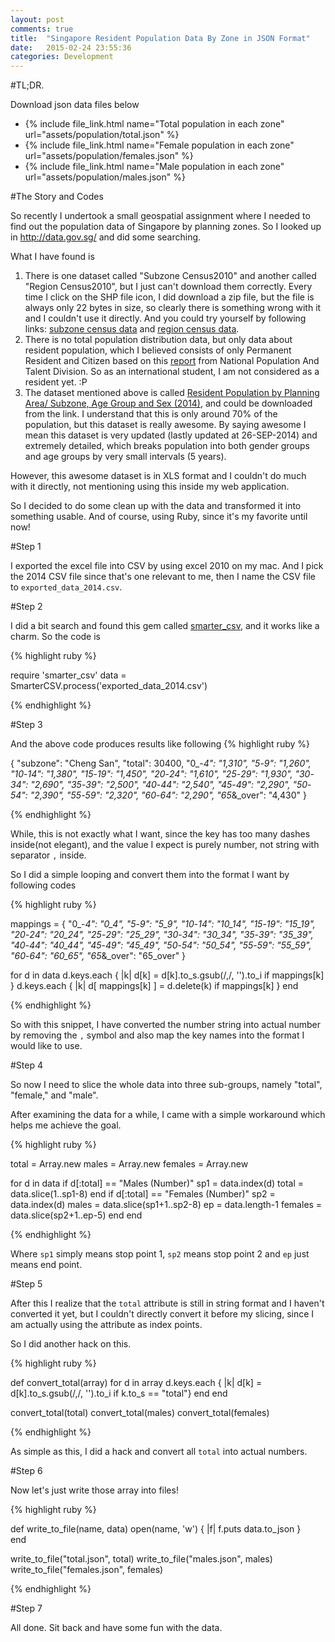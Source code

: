 ```yaml
---
layout: post
comments: true
title:  "Singapore Resident Population Data By Zone in JSON Format"
date:   2015-02-24 23:55:36
categories: Development
---
```


#TL;DR. 

Download json data files below 

* {% include file_link.html name="Total population in each zone" url="assets/population/total.json" %}
* {% include file_link.html name="Female population in each zone" url="assets/population/females.json" %}
* {% include file_link.html name="Male population in each zone" url="assets/population/males.json" %}

#The Story and Codes

So recently I undertook a small geospatial assignment where I needed to find out the population data of Singapore by planning zones. So I looked up in <http://data.gov.sg/> and did some searching.

What I have found is

1. There is one dataset called "Subzone Census2010" and another called "Region Census2010", but I just can't download them correctly. Every time I click on the SHP file icon, I did download a zip file, but the file is always only 22 bytes in size, so clearly there is something wrong with it and I couldn't use it directly. And you could try yourself by following links: [subzone census data](http://data.gov.sg/Metadata/OneMapMetadata.aspx?id=Subzone_Census2010&mid=163191&t=SPATIAL) and [region census data](http://data.gov.sg/Metadata/SGMatadata.aspx?id=0114350000000014649K&mid=162644&t=TEXTUAL).
2. There is no total population distribution data, but only data about resident population, which I believed consists of only Permanent Resident and Citizen based on this [report](http://www.nptd.gov.sg/portals/0/homepage/highlights/population-in-brief-2014.pdf) from National Population And Talent Division. So as an international student, I am not considered as a resident yet. :P
3. The dataset mentioned above is called [Resident Population by Planning Area/ Subzone, Age Group and Sex (2014)](http://data.gov.sg/Metadata/SGMatadata.aspx?id=0114350000000014649K&mid=162644&t=TEXTUAL), and could be downloaded from the link. I understand that this is only around 70% of the population, but this dataset is really awesome. By saying awesome I mean this dataset is very updated (lastly updated at 26-SEP-2014) and extremely detailed, which breaks population into both gender groups and age groups by very small intervals (5 years).

However, this awesome dataset is in XLS format and I couldn't do much with it directly, not mentioning using this inside my web application.

So I decided to do some clean up with the data and transformed it into something usable. And of course, using Ruby, since it's my favorite until now!

#Step 1

I exported the excel file into CSV by using excel 2010 on my mac. And I pick the 2014 CSV file since that's one relevant to me, then I name the CSV file to `exported_data_2014.csv`.

#Step 2

I did a bit search and found this gem called [smarter_csv](https://github.com/tilo/smarter_csv), and it works like a charm. So the code is 

{% highlight ruby %}
	
require 'smarter_csv'
data = SmarterCSV.process('exported_data_2014.csv')

{% endhighlight %}

#Step 3

And the above code produces results like following
{% highlight ruby %}
	
{
  "subzone": "Cheng San",
  "total": 30400,
  "0_-_4": "1,310",
  "5_-_9": "1,260",
  "10_-_14": "1,380",
  "15_-_19": "1,450",
  "20_-_24": "1,610",
  "25_-_29": "1,930",
  "30_-_34": "2,690",
  "35_-_39": "2,500",
  "40_-_44": "2,540",
  "45_-_49": "2,290",
  "50_-_54": "2,390",
  "55_-_59": "2,320",
  "60_-_64": "2,290",
  "65_&_over": "4,430"
}

{% endhighlight %}

While, this is not exactly what I want, since the key has too many dashes inside(not elegant), and the value I expect is purely number, not string with separator `,` inside.

So I did a simple looping and convert them into the format I want by following codes

{% highlight ruby %}

mappings = {
  "0_-_4": "0_4",
  "5_-_9": "5_9",
  "10_-_14": "10_14",
  "15_-_19": "15_19",
  "20_-_24": "20_24",
  "25_-_29": "25_29",
  "30_-_34": "30_34",
  "35_-_39": "35_39",
  "40_-_44": "40_44",
  "45_-_49": "45_49",
  "50_-_54": "50_54",
  "55_-_59": "55_59",
  "60_-_64": "60_65",
  "65_&_over": "65_over"
}

for d in data
  d.keys.each { |k| d[k] = d[k].to_s.gsub(/,/, '').to_i if mappings[k] }
  d.keys.each { |k| d[ mappings[k] ] = d.delete(k) if mappings[k] }
end

{% endhighlight %}

So with this snippet, I have converted the number string into actual number by removing the `,` symbol and also map the key names into the format I would like to use.

#Step 4

So now I need to slice the whole data into three sub-groups, namely "total", "female," and "male".

After examining the data for a while, I came with a simple workaround which helps me achieve the goal.

{% highlight ruby %}

total = Array.new
males = Array.new
females = Array.new

for d in data
  if d[:total] == "Males (Number)"
    sp1 = data.index(d)
    total = data.slice(1..sp1-8)
  end
  if d[:total] == "Females (Number)"
    sp2 = data.index(d)
    males = data.slice(sp1+1..sp2-8)
    ep = data.length-1
    females = data.slice(sp2+1..ep-5)
  end
end

{% endhighlight %}

Where `sp1` simply means stop point 1, `sp2` means stop point 2 and `ep` just means end point.

#Step 5

After this I realize that the `total` attribute is still in string format and I haven't converted it yet, but I couldn't directly convert it before my slicing, since I am actually using the attribute as index points.

So I did another hack on this.

{% highlight ruby %}

def convert_total(array)
  for d in array 
    d.keys.each { |k| d[k] = d[k].to_s.gsub(/,/, '').to_i if k.to_s == "total"}
  end
end

convert_total(total)
convert_total(males)
convert_total(females)

{% endhighlight %}

As simple as this, I did a hack and convert all `total` into actual numbers.


#Step 6

Now let's just write those array into files!

{% highlight ruby %}

def write_to_file(name, data)
  open(name, 'w') { |f|
    f.puts data.to_json
  }  
end

write_to_file("total.json", total)
write_to_file("males.json", males)
write_to_file("females.json", females)

{% endhighlight %}

#Step 7

All done. Sit back and have some fun with the data.